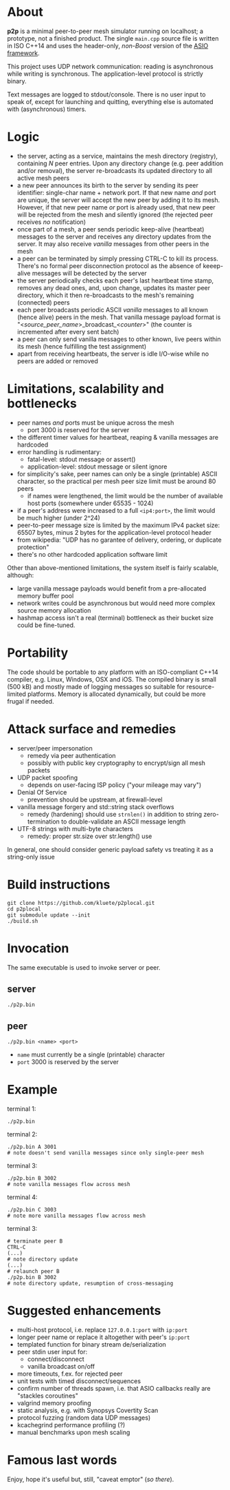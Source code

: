 # About

**p2p** is a minimal peer-to-peer mesh simulator running on localhost; a prototype, not a finished product. The single `main.cpp` source file is written in ISO C++14 and uses the header-only, _non-Boost_ version of the [ASIO framework](http://www.think-async.com).

This project uses UDP network communication: reading is asynchronous while writing is synchronous. The application-level protocol is strictly binary.

Text messages are logged to stdout/console. There is no user input to speak of, except for launching and quitting, everything else is automated with (asynchronous) timers.


# Logic

* the server, acting as a service, maintains the mesh directory (registry), containing _N_ peer entries. Upon any directory change (e.g. peer addition and/or removal), the server re-broadcasts its updated directory to all active mesh peers
* a new peer announces its birth to the server by sending its peer identifier: single-char name + network port. If that new name _and_ port are unique, the server will accept the new peer by adding it to its mesh. However, if that new peer name _or_ port is already used, that new peer will be rejected from the mesh and silently ignored (the rejected peer receives _no_ notification)
* once part of a mesh, a peer sends periodic keep-alive (heartbeat) messages to the server and receives any directory updates from the server. It may also receive _vanilla_ messages from other peers in the mesh
* a peer can be terminated by simply pressing CTRL-C to kill its process. There's no formal peer disconnection protocol as the absence of keeep-alive messages will be detected by the server
* the server periodically checks each peer's last heartbeat time stamp, removes any dead ones, and, upon change, updates its master peer directory, which it then re-broadcasts to the mesh's remaining (connected) peers
* each peer broadcasts periodic ASCII _vanilla_ messages to all known (hence alive) peers in the mesh. That vanilla message payload format is "<_source_peer_name_>\_broadcast\_<_counter_>" (the counter is incremented after every sent batch)
* a peer can only send vanilla messages to other known, live peers within its mesh (hence fulfilling the test assignment)
* apart from receiving heartbeats, the server is idle I/O-wise while no peers are added or removed


# Limitations, scalability and bottlenecks

* peer names _and_ ports must be unique across the mesh
  * port 3000 is reserved for the server
* the different timer values for heartbeat, reaping & vanilla messages are hardcoded
* error handling is rudimentary:
  * fatal-level: stdout message or assert()
  * application-level: stdout message or silent ignore
* for simplicity's sake, peer names can only be a single (printable) ASCII character, so the practical per mesh peer size limit must be around 80 peers
  * if names were lengthened, the limit would be the number of available host ports (somewhere under 65535 - 1024)
* if a peer's address were increased to a full `<ip4:port>`, the limit would be much higher (under 2^24)
* peer-to-peer message size is limited by the maximum IPv4 packet size: 65507 bytes, minus 2 bytes for the application-level protocol header
* from wikipedia: "UDP has no garantee of delivery, ordering, or duplicate protection"
* there's no other hardcoded application software limit

Other than above-mentioned limitations, the system itself is fairly scalable, although:
* large vanilla message payloads would benefit from a pre-allocated memory buffer pool
* network writes could be asynchronous but would need more complex source memory allocation
* hashmap access isn't a real (terminal) bottleneck as their bucket size could be fine-tuned.


# Portability

The code should be portable to any platform with an ISO-compliant C++14 compiler, e.g. Linux, Windows, OSX and iOS. The compiled binary is small (500 kB) and mostly made of logging messages so suitable for resource-limited platforms. Memory is allocated dynamically, but could be more frugal if needed.


# Attack surface and remedies

* server/peer impersonation
  * remedy via peer authentication
  * possibly with public key cryptography to encrypt/sign all mesh packets
* UDP packet spoofing
  * depends on user-facing ISP policy ("your mileage may vary")
* Denial Of Service
  * prevention should be upstream, at firewall-level
* vanilla message forgery and std::string stack overflows
  * remedy (hardening) should use `strnlen()` in addition to string zero-termination to double-validate an ASCII message length
* UTF-8 strings with multi-byte characters
  * remedy: proper str.size over str.length() use

In general, one should consider generic payload safety vs treating it as a string-only issue


# Build instructions

```
git clone https://github.com/kluete/p2plocal.git
cd p2plocal
git submodule update --init
./build.sh
```


# Invocation

The same executable is used to invoke server or peer.

## server
```
./p2p.bin
```

## peer
```
./p2p.bin <name> <port>
```

- `name` must currently be a single (printable) character
- `port` 3000 is reserved by the server


# Example

terminal 1:
```
./p2p.bin
```

terminal 2:
```
./p2p.bin A 3001
# note doesn't send vanilla messages since only single-peer mesh
```

terminal 3:
```
./p2p.bin B 3002
# note vanilla messages flow across mesh
```

terminal 4:
```
./p2p.bin C 3003
# note more vanilla messages flow across mesh

```

terminal 3:
```
# terminate peer B
CTRL-C
(...)
# note directory update
(...)
# relaunch peer B
./p2p.bin B 3002
# note directory update, resumption of cross-messaging
```


# Suggested enhancements

* multi-host protocol, i.e. replace `127.0.0.1:port` with `ip:port`
* longer peer name or replace it altogether with peer's `ip:port`
* templated function for binary stream de/serialization
* peer stdin user input for:
  * connect/disconnect
  * vanilla broadcast on/off
* more timeouts, f.ex. for rejected peer
* unit tests with timed disconnect/sequences
* confirm number of threads spawn, i.e. that ASIO callbacks really are "stackles coroutines"
* valgrind memory proofing
* static analysis, e.g. with Synopsys Covertity Scan
* protocol fuzzing (random data UDP messages)
* kcachegrind performance profiling (?)
* manual benchmarks upon mesh scaling


# Famous last words

Enjoy, hope it's useful but, still, "caveat emptor" (_so there_).


